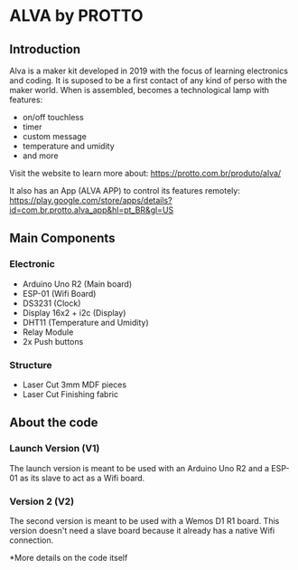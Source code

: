 # ALVA by PROTTO

## Introduction
Alva is a maker kit developed in 2019 with the focus of learning electronics and coding. It is suposed to be a first contact of any kind of perso with the maker world. When is assembled, becomes a technological lamp with features:

- on/off touchless
- timer
- custom message
- temperature and umidity
- and more

Visit the website to learn more about:
https://protto.com.br/produto/alva/

It also has an App (ALVA APP) to control its features remotely:
https://play.google.com/store/apps/details?id=com.br.protto.alva_app&hl=pt_BR&gl=US

## Main Components

### Electronic
- Arduino Uno R2 (Main board)
- ESP-01 (Wifi Board)
- DS3231 (Clock)
- Display 16x2 + i2c (Display)
- DHT11 (Temperature and Umidity)
- Relay Module
- 2x Push buttons

### Structure
- Laser Cut 3mm MDF pieces
- Laser Cut Finishing fabric

## About the code

### Launch Version (V1)
The launch version is meant to be used with an Arduino Uno R2 and a ESP-01 as its slave to act as a Wifi board.

### Version 2 (V2)
The second version is meant to be used with a Wemos D1 R1 board. This version doesn't need a slave board because it already has a native Wifi connection.

*More details on the code itself
